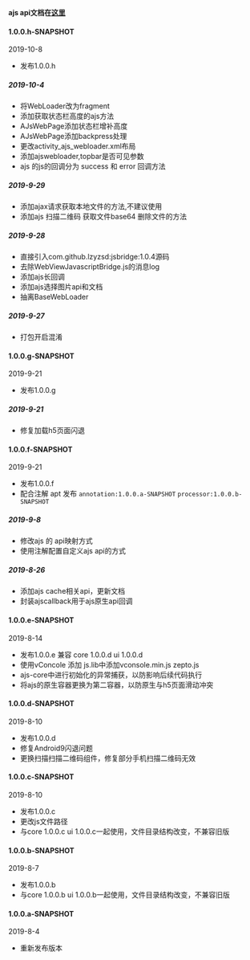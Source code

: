 
<b>ajs api文档在[这里](../doc/ajs.md)</b>


#### 1.0.0.h-SNAPSHOT
2019-10-8
- 发布1.0.0.h

##### 2019-10-4
- 将WebLoader改为fragment
- 添加获取状态栏高度的ajs方法
- AJsWebPage添加状态栏增补高度
- AJsWebPage添加backpress处理
- 更改activity_ajs_webloader.xml布局
- 添加ajswebloader,topbar是否可见参数
- ajs 的js的回调分为 success 和 error 回调方法

##### 2019-9-29
- 添加ajax请求获取本地文件的方法,不建议使用
- 添加ajs 扫描二维码  获取文件base64  删除文件的方法

##### 2019-9-28
- 直接引入com.github.lzyzsd:jsbridge:1.0.4源码
- 去除WebViewJavascriptBridge.js的消息log
- 添加ajs长回调
- 添加ajs选择图片api和文档
- 抽离BaseWebLoader

##### 2019-9-27 
- 打包开启混淆

#### 1.0.0.g-SNAPSHOT
2019-9-21
- 发布1.0.0.g

##### 2019-9-21
- 修复加载h5页面闪退

#### 1.0.0.f-SNAPSHOT
2019-9-21
- 发布1.0.0.f
- 配合注解 apt 发布 `annotation:1.0.0.a-SNAPSHOT` `processor:1.0.0.b-SNAPSHOT`

##### 2019-9-8
- 修改ajs 的 api映射方式
- 使用注解配置自定义ajs api的方式

##### 2019-8-26
- 添加ajs cache相关api，更新文档
- 封装ajscallback用于ajs原生api回调

#### 1.0.0.e-SNAPSHOT
2019-8-14
- 发布1.0.0.e 兼容 core 1.0.0.d  ui 1.0.0.d
- 使用vConcole  添加 js.lib中添加vconsole.min.js  zepto.js
- ajs-core中进行初始化的异常捕获，以防影响后续代码执行
- 将ajs的原生容器更换为第二容器，以防原生与h5页面滑动冲突

#### 1.0.0.d-SNAPSHOT
2019-8-10
- 发布1.0.0.d
- 修复Android9闪退问题
- 更换扫描扫描二维码组件，修复部分手机扫描二维码无效

#### 1.0.0.c-SNAPSHOT
2019-8-10
- 发布1.0.0.c 
- 更改js文件路径
- 与core 1.0.0.c  ui 1.0.0.c一起使用，文件目录结构改变，不兼容旧版

#### 1.0.0.b-SNAPSHOT
2019-8-7
- 发布1.0.0.b
- 与core 1.0.0.b  ui 1.0.0.b一起使用，文件目录结构改变，不兼容旧版

#### 1.0.0.a-SNAPSHOT
2019-8-4
- 重新发布版本